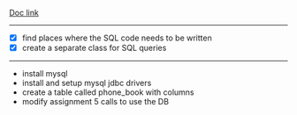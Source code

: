 [Doc link](https://docs.google.com/document/d/1AKhRVgyWVzmQt6Zw9hvQV93cOzreVOBcUKb79RFRIKs/edit)

---
- [x] find places where the SQL code needs to be written
- [x] create a separate class for SQL queries
---
- install mysql
- install and setup mysql jdbc drivers
- create a table called phone_book with columns
- modify assignment 5 calls to use the DB
